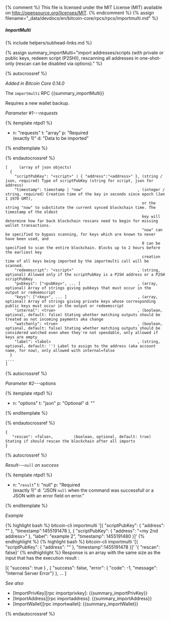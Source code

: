 {% comment %}
This file is licensed under the MIT License (MIT) available on
http://opensource.org/licenses/MIT.
{% endcomment %}
{% assign filename="_data/devdocs/en/bitcoin-core/rpcs/rpcs/importmulti.md" %}

##### ImportMulti
{% include helpers/subhead-links.md %}

{% assign summary_importMulti="import addresses/scripts (with private or public keys, redeem script (P2SH)), rescanning all addresses in one-shot-only (rescan can be disabled via options)." %}

{% autocrossref %}

*Added in Bitcoin Core 0.14.0*

The `importmulti` RPC {{summary_importMulti}}

Requires a new wallet backup.

*Parameter #1---requests*

{% itemplate ntpd1 %}
- n: "requests"
  t: "array"
  p: "Required<br>(exactly 1)"
  d: "Data to be imported"

{% enditemplate %}

{% endautocrossref %}

    [     (array of json objects)
      {
        "scriptPubKey": "<script>" | { "address":"<address>" }, (string / json, required) Type of scriptPubKey (string for script, json for address)
        "timestamp": timestamp | "now"                        , (integer / string, required) Creation time of the key in seconds since epoch (Jan 1 1970 GMT),
                                                                or the string "now" to substitute the current synced blockchain time. The timestamp of the oldest
                                                                key will determine how far back blockchain rescans need to begin for missing wallet transactions.
                                                                "now" can be specified to bypass scanning, for keys which are known to never have been used, and
                                                                0 can be specified to scan the entire blockchain. Blocks up to 2 hours before the earliest key
                                                                creation time of all keys being imported by the importmulti call will be scanned.
        "redeemscript": "<script>"                            , (string, optional) Allowed only if the scriptPubKey is a P2SH address or a P2SH scriptPubKey
        "pubkeys": ["<pubKey>", ... ]                         , (array, optional) Array of strings giving pubkeys that must occur in the output or redeemscript
        "keys": ["<key>", ... ]                               , (array, optional) Array of strings giving private keys whose corresponding public keys must occur in the output or redeemscript
        "internal": <true>                                    , (boolean, optional, default: false) Stating whether matching outputs should be treated as not incoming payments aka change
        "watchonly": <true>                                   , (boolean, optional, default: false) Stating whether matching outputs should be considered watched even when they're not spendable, only allowed if keys are empty
        "label": <label>                                      , (string, optional, default: '') Label to assign to the address (aka account name, for now), only allowed with internal=false
      }
    ,...
    ]

{% autocrossref %}

*Parameter #2---options*

{% itemplate ntpd1 %}
- n: "options"
  t: "json"
  p: "Optional"
  d: ""

{% enditemplate %}

{% endautocrossref %}

    {
       "rescan": <false>,         (boolean, optional, default: true) Stating if should rescan the blockchain after all imports
    }

{% autocrossref %}

*Result---`null` on success*

{% itemplate ntpd1 %}
- n: "`result`"
  t: "null"
  p: "Required<br>(exactly 1)"
  d: "JSON `null` when the command was successfull or a JSON with an error field on error."

{% enditemplate %}

*Example*

{% highlight bash %}
bitcoin-cli importmulti '[{ "scriptPubKey": { "address": "<my address>" }, "timestamp":1455191478 }, { "scriptPubKey": { "address": "<my 2nd address>" }, "label": "example 2", "timestamp": 1455191480 }]'
{% endhighlight %}
{% highlight bash %}
bitcoin-cli importmulti '[{ "scriptPubKey": { "address": "<my address>" }, "timestamp":1455191478 }]' '{ "rescan": false}'
{% endhighlight %}
Response is an array with the same size as the input that has the execution result :

  [{ "success": true } , { "success": false, "error": { "code": -1, "message": "Internal Server Error"} }, ... ]


*See also*

* [ImportPrivKey][rpc importprivkey]: {{summary_importPrivKey}}
* [ImportAddress][rpc importaddress]: {{summary_importAddress}}
* [ImportWallet][rpc importwallet]: {{summary_importWallet}}

{% endautocrossref %}

